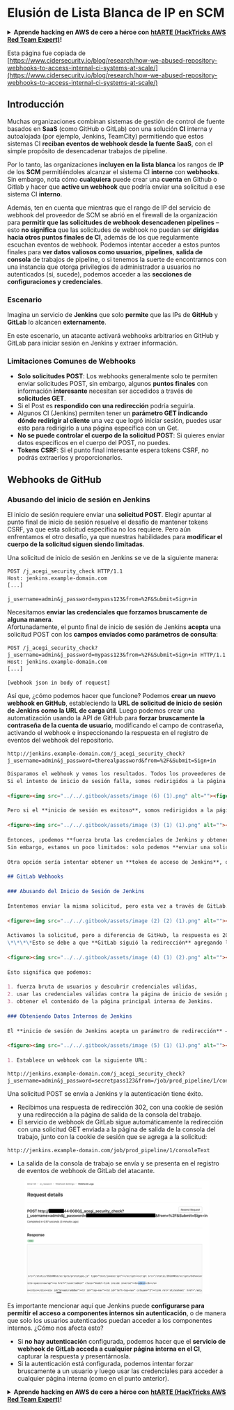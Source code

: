 # Elusión de Lista Blanca de IP en SCM

<details>

<summary><strong>Aprende hacking en AWS de cero a héroe con</strong> <a href="https://training.hacktricks.xyz/courses/arte"><strong>htARTE (HackTricks AWS Red Team Expert)</strong></a><strong>!</strong></summary>

Otras formas de apoyar a HackTricks:

* Si quieres ver a tu **empresa anunciada en HackTricks** o **descargar HackTricks en PDF**, consulta los [**PLANES DE SUSCRIPCIÓN**](https://github.com/sponsors/carlospolop)!
* Consigue el [**merchandising oficial de PEASS & HackTricks**](https://peass.creator-spring.com)
* Descubre [**La Familia PEASS**](https://opensea.io/collection/the-peass-family), nuestra colección de [**NFTs**](https://opensea.io/collection/the-peass-family) exclusivos
* **Únete al** 💬 [**grupo de Discord**](https://discord.gg/hRep4RUj7f) o al [**grupo de telegram**](https://t.me/peass) o **sígueme** en **Twitter** 🐦 [**@carlospolopm**](https://twitter.com/carlospolopm)**.**
* **Comparte tus trucos de hacking enviando PRs a los repositorios de GitHub de** [**HackTricks**](https://github.com/carlospolop/hacktricks) y [**HackTricks Cloud**](https://github.com/carlospolop/hacktricks-cloud).

</details>

Esta página fue copiada de [https://www.cidersecurity.io/blog/research/how-we-abused-repository-webhooks-to-access-internal-ci-systems-at-scale/](https://www.cidersecurity.io/blog/research/how-we-abused-repository-webhooks-to-access-internal-ci-systems-at-scale/)

## Introducción

Muchas organizaciones combinan sistemas de gestión de control de fuente basados en **SaaS** (como GitHub o GitLab) con una solución **CI** interna y autoalojada (por ejemplo, Jenkins, TeamCity) permitiendo que estos sistemas CI **reciban eventos de webhook desde la fuente SaaS**, con el simple propósito de desencadenar trabajos de pipeline.

Por lo tanto, las organizaciones **incluyen en la lista blanca** los rangos de **IP** de los **SCM** permitiéndoles alcanzar el sistema CI **interno** con **webhooks**. Sin embargo, nota cómo **cualquiera** puede crear una **cuenta** en Github o Gitlab y hacer que **active un webhook** que podría enviar una solicitud a ese sistema CI **interno**.

Además, ten en cuenta que mientras que el rango de IP del servicio de webhook del proveedor de SCM se abrió en el firewall de la organización para **permitir que las solicitudes de webhook desencadenen pipelines** – esto **no significa** que las solicitudes de webhook no puedan ser **dirigidas hacia otros puntos finales de CI**, además de los que regularmente escuchan eventos de webhook. Podemos intentar acceder a estos puntos finales para **ver datos valiosos como usuarios**, **pipelines**, **salida de consola** de trabajos de pipeline, o si tenemos la suerte de encontrarnos con una instancia que otorga privilegios de administrador a usuarios no autenticados (sí, sucede), podemos acceder a las **secciones de configuraciones y credenciales**.

### Escenario

Imagina un servicio de **Jenkins** que solo **permite** que las IPs de **GitHub** y **GitLab** lo alcancen **externamente**.

En este escenario, un atacante activará webhooks arbitrarios en GitHub y GitLab para iniciar sesión en Jenkins y extraer información.

### Limitaciones Comunes de Webhooks

* **Solo solicitudes POST**: Los webhooks generalmente solo te permiten enviar solicitudes POST, sin embargo, algunos **puntos finales** con información **interesante** necesitan ser accedidos a través de **solicitudes GET**.
* Si el Post es **respondido con una redirección** podría seguirla.
* Algunos CI (Jenkins) permiten tener un **parámetro GET indicando dónde redirigir al cliente** una vez que logró iniciar sesión, puedes usar esto para redirigirlo a una página específica con un Get.
* **No se puede controlar el cuerpo de la solicitud POST**: Si quieres enviar datos específicos en el cuerpo del POST, no puedes.
* **Tokens CSRF**: Si el punto final interesante espera tokens CSRF, no podrás extraerlos y proporcionarlos.

## Webhooks de GitHub

### Abusando del inicio de sesión en Jenkins

El inicio de sesión requiere enviar una **solicitud POST**. Elegir apuntar al punto final de inicio de sesión resuelve el desafío de mantener tokens CSRF, ya que esta solicitud específica no los requiere. Pero aún enfrentamos el otro desafío, ya que nuestras habilidades para **modificar el cuerpo de la solicitud siguen siendo limitadas**.

Una solicitud de inicio de sesión en Jenkins se ve de la siguiente manera:
```
POST /j_acegi_security_check HTTP/1.1
Host: jenkins.example-domain.com
[...]

j_username=admin&j_password=mypass123&from=%2F&Submit=Sign+in
```
Necesitamos **enviar las credenciales que forzamos bruscamente de alguna manera**.\
Afortunadamente, el punto final de inicio de sesión de Jenkins **acepta** una solicitud POST con los **campos enviados como parámetros de consulta**:
```
POST /j_acegi_security_check?j_username=admin&j_password=mypass123&from=%2F&Submit=Sign+in HTTP/1.1
Host: jenkins.example-domain.com
[...]

[webhook json in body of request]
```
Así que, ¿cómo podemos hacer que funcione? Podemos **crear un nuevo webhook en GitHub**, estableciendo la **URL de solicitud de inicio de sesión de Jenkins como la URL de carga útil**. Luego podemos crear una automatización usando la API de GitHub para **forzar bruscamente la contraseña de la cuenta de usuario**, modificando el campo de contraseña, activando el webhook e inspeccionando la respuesta en el registro de eventos del webhook del repositorio.
```
http://jenkins.example-domain.com/j_acegi_security_check?j_username=admin&j_password=therealpassword&from=%2F&Submit=Sign+in
```
```markdown
Disparamos el webhook y vemos los resultados. Todos los proveedores de SCM muestran la solicitud HTTP y la respuesta enviada a través del webhook en su UI.
Si el intento de inicio de sesión falla, somos redirigidos a la página de error de inicio de sesión.

<figure><img src="../../.gitbook/assets/image (6) (1).png" alt=""><figcaption></figcaption></figure>

Pero si el **inicio de sesión es exitoso**, somos redirigidos a la página principal de Jenkins, y se establece una **cookie de sesión**.

<figure><img src="../../.gitbook/assets/image (3) (1) (1).png" alt=""><figcaption></figcaption></figure>

Entonces, ¡podemos **fuerza bruta las credenciales de Jenkins y obtener una cookie de sesión!**
Sin embargo, estamos un poco limitados: solo podemos **enviar una solicitud sin estado cada vez**, y la **cookie no se puede adjuntar** a nuestra solicitud, ya que no podemos controlar las cabeceras.

Otra opción sería intentar obtener un **token de acceso de Jenkins**, que se puede adjuntar en la URL y usar para enviar solicitudes POST a Jenkins sin la necesidad de agregar un token CSRF. Esta opción es un poco más compleja ya que requiere que un atacante encuentre de alguna manera tanto un CI autoalojado que solo sea accesible desde rangos de IP de SCM y también obtenga un token de acceso válido a ese CI. Así que por el momento, nos centraremos en escenarios más prácticos.

## GitLab Webhooks

### Abusando del Inicio de Sesión de Jenkins

Intentemos enviar la misma solicitud, pero esta vez a través de GitLab. Debido a las mismas limitaciones, enviamos la **misma solicitud POST exacta, agregando las credenciales como parámetros de consulta**.

<figure><img src="../../.gitbook/assets/image (2) (2) (1).png" alt=""><figcaption></figcaption></figure>

Activamos la solicitud, pero a diferencia de GitHub, la respuesta es 200. Como en el último ejemplo, usamos **el servicio de webhook de GitLab para fuerza bruta de un usuario y obtener una cookie de sesión**, pero esta vez, el contenido de la respuesta de Jenkins se retransmitió al UI de GitLab, proporcionándonos esencialmente **el contenido completo de la página principal de Jenkins.**
\*\*\*\*Esto se debe a que **GitLab siguió la redirección** agregando la **Cookie** a la solicitud:

<figure><img src="../../.gitbook/assets/image (4) (1) (2).png" alt=""><figcaption></figcaption></figure>

Esto significa que podemos:

1. fuerza bruta de usuarios y descubrir credenciales válidas,
2. usar las credenciales válidas contra la página de inicio de sesión para iniciar sesión con éxito,
3. obtener el contenido de la página principal interna de Jenkins.

### Obteniendo Datos Internos de Jenkins

El **inicio de sesión de Jenkins acepta un parámetro de redirección** – “_from_”. Originalmente utilizado para **redirigir a los usuarios a la página a la que apuntaban después de iniciar sesión**, pero en nuestro caso, una característica que podemos abusar para enviar una solicitud GET adjunta con una cookie de sesión a una página interna de Jenkins de nuestra elección. Veamos cómo:

<figure><img src="../../.gitbook/assets/image (5) (1) (1).png" alt=""><figcaption></figcaption></figure>

1. Establece un webhook con la siguiente URL:
```
```
http://jenkins.example-domain.com/j_acegi_security_check?j_username=admin&j_password=secretpass123&from=/job/prod_pipeline/1/consoleText&Submit=Sign+in
```
Una solicitud POST se envía a Jenkins y la autenticación tiene éxito.

* Recibimos una respuesta de redirección 302, con una cookie de sesión y una redirección a la página de salida de la consola del trabajo.
* El servicio de webhook de GitLab sigue automáticamente la redirección con una solicitud GET enviada a la página de salida de la consola del trabajo, junto con la cookie de sesión que se agrega a la solicitud:
```
http://jenkins.example-domain.com/job/prod_pipeline/1/consoleText
```
* La salida de la consola de trabajo se envía y se presenta en el registro de eventos de webhook de GitLab del atacante.

<figure><img src="../../.gitbook/assets/image (1) (3).png" alt=""><figcaption></figcaption></figure>

Es importante mencionar aquí que Jenkins puede **configurarse para permitir el acceso a componentes internos sin autenticación**, o de manera que solo los usuarios autenticados puedan acceder a los componentes internos. ¿Cómo nos afecta esto?

* Si **no hay autenticación** configurada, podemos hacer que el **servicio de webhook de GitLab acceda a cualquier página interna en el CI**, capturar la respuesta y presentárnosla.
* Si la autenticación está configurada, podemos intentar forzar bruscamente a un usuario y luego usar las credenciales para acceder a cualquier página interna (como en el punto anterior).

<details>

<summary><strong>Aprende hacking en AWS de cero a héroe con</strong> <a href="https://training.hacktricks.xyz/courses/arte"><strong>htARTE (HackTricks AWS Red Team Expert)</strong></a><strong>!</strong></summary>

Otras formas de apoyar a HackTricks:

* Si quieres ver a tu **empresa anunciada en HackTricks** o **descargar HackTricks en PDF** Consulta los [**PLANES DE SUSCRIPCIÓN**](https://github.com/sponsors/carlospolop)!
* Obtén el [**merchandising oficial de PEASS & HackTricks**](https://peass.creator-spring.com)
* Descubre [**La Familia PEASS**](https://opensea.io/collection/the-peass-family), nuestra colección de [**NFTs**](https://opensea.io/collection/the-peass-family) exclusivos
* **Únete al** 💬 [**grupo de Discord**](https://discord.gg/hRep4RUj7f) o al [**grupo de telegram**](https://t.me/peass) o **sígueme** en **Twitter** 🐦 [**@carlospolopm**](https://twitter.com/carlospolopm)**.**
* **Comparte tus trucos de hacking enviando PRs a los repositorios de github de** [**HackTricks**](https://github.com/carlospolop/hacktricks) y [**HackTricks Cloud**](https://github.com/carlospolop/hacktricks-cloud).

</details>

